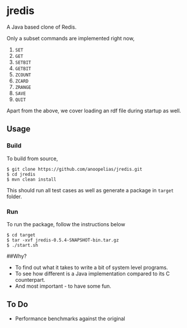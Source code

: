 # jredis

A Java based clone of Redis.

Only a subset commands are implemented right now,

1.  `SET`
2.  `GET`
3.  `SETBIT`
4.  `GETBIT`
6.  `ZCOUNT`
7.  `ZCARD`
8.  `ZRANGE`
9.  `SAVE`
10. `QUIT`

Apart from the above, we cover loading an rdf file during startup as well.

## Usage

### Build

To build from source,

```
$ git clone https://github.com/anoopelias/jredis.git
$ cd jredis
$ mvn clean install
```
This should run all test cases as well as generate a package in `target` folder.

### Run

To run the package, follow the instructions below
```
$ cd target
$ tar -xvf jredis-0.5.4-SNAPSHOT-bin.tar.gz
$ ./start.sh

```

##Why?

* To find out what it takes to write a bit of system level programs.
* To see how different is a Java implementation compared to its C counterpart.
* And most important - to have some fun.

## To Do
* Performance benchmarks against the original
